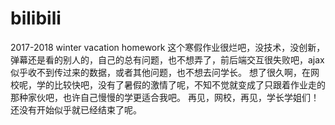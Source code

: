 # bilibili
2017-2018 winter vacation homework
这个寒假作业很烂吧，没技术，没创新，弹幕还是看的别人的，自己的总有问题，也不想弄了，前后端交互很失败吧，ajax似乎收不到传过来的数据，或者其他问题，也不想去问学长。
想了很久啊，在网校呢，学的比较快吧，没有了暑假的激情了呢，不知不觉就变成了只跟着作业走的那种家伙吧，也许自己慢慢的学更适合我吧。
再见，网校，再见，学长学姐们！
还没有开始似乎就已经结束了呢。
